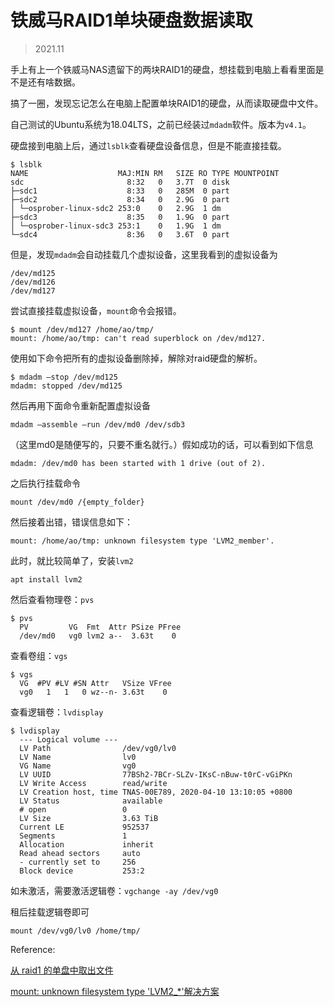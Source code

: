 # 铁威马RAID1单块硬盘数据读取

> 2021.11

手上有上一个铁威马NAS遗留下的两块RAID1的硬盘，想挂载到电脑上看看里面是不是还有啥数据。

搞了一圈，发现忘记怎么在电脑上配置单块RAID1的硬盘，从而读取硬盘中文件。

自己测试的Ubuntu系统为18.04LTS，之前已经装过`mdadm`软件。版本为`v4.1`。

硬盘接到电脑上后，通过`lsblk`查看硬盘设备信息，但是不能直接挂载。

```
$ lsblk
NAME                    MAJ:MIN RM   SIZE RO TYPE MOUNTPOINT
sdc                       8:32   0   3.7T  0 disk 
├─sdc1                    8:33   0   285M  0 part 
├─sdc2                    8:34   0   2.9G  0 part 
│ └─osprober-linux-sdc2 253:0    0   2.9G  1 dm   
├─sdc3                    8:35   0   1.9G  0 part 
│ └─osprober-linux-sdc3 253:1    0   1.9G  1 dm   
└─sdc4                    8:36   0   3.6T  0 part 
```

但是，发现`mdadm`会自动挂载几个虚拟设备，这里我看到的虚拟设备为

```
/dev/md125
/dev/md126
/dev/md127
```

尝试直接挂载虚拟设备，`mount`命令会报错。

```
$ mount /dev/md127 /home/ao/tmp/
mount: /home/ao/tmp: can't read superblock on /dev/md127.
```

使用如下命令把所有的虚拟设备删除掉，解除对raid硬盘的解析。

```
$ mdadm –stop /dev/md125
mdadm: stopped /dev/md125
```

然后再用下面命令重新配置虚拟设备

```
mdadm –assemble –run /dev/md0 /dev/sdb3
```

（这里md0是随便写的，只要不重名就行。）假如成功的话，可以看到如下信息

```
mdadm: /dev/md0 has been started with 1 drive (out of 2).
```

之后执行挂载命令

```
mount /dev/md0 /{empty_folder}
```

然后接着出错，错误信息如下：

```
mount: /home/ao/tmp: unknown filesystem type 'LVM2_member'.
```

此时，就比较简单了，安装`lvm2`

```
apt install lvm2
```

然后查看物理卷：`pvs`

```
$ pvs
  PV         VG  Fmt  Attr PSize PFree
  /dev/md0   vg0 lvm2 a--  3.63t    0 
```

查看卷组：`vgs`

```
$ vgs
  VG  #PV #LV #SN Attr   VSize VFree
  vg0   1   1   0 wz--n- 3.63t    0 
```

查看逻辑卷：`lvdisplay`

```
$ lvdisplay
  --- Logical volume ---
  LV Path                /dev/vg0/lv0
  LV Name                lv0
  VG Name                vg0
  LV UUID                77BSh2-7BCr-SLZv-IKsC-nBuw-t0rC-vGiPKn
  LV Write Access        read/write
  LV Creation host, time TNAS-00E789, 2020-04-10 13:10:05 +0800
  LV Status              available
  # open                 0
  LV Size                3.63 TiB
  Current LE             952537
  Segments               1
  Allocation             inherit
  Read ahead sectors     auto
  - currently set to     256
  Block device           253:2
```

如未激活，需要激活逻辑卷：`vgchange -ay /dev/vg0`

租后挂载逻辑卷即可

```
mount /dev/vg0/lv0 /home/tmp/
```

Reference:

[从 raid1 的单盘中取出文件](https://bellsprite.com/?p=839)

[mount: unknown filesystem type 'LVM2_*'解决方案](https://blog.csdn.net/dongshibo12/article/details/105838734/)
